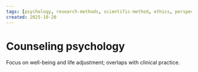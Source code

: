 ```yaml
---
tags: [psychology, research-methods, scientific-method, ethics, perspectives]
created: 2025-10-20
---
```

# Counseling psychology

Focus on well-being and life adjustment; overlaps with clinical practice.
